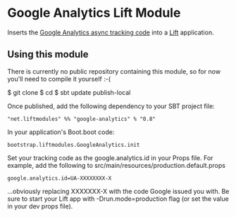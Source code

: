 # Google Analytics Lift Module

Inserts the [Google Analytics async tracking code](http://code.google.com/apis/analytics/docs/tracking/asyncTracking.html) into a [Lift](http://www.liftweb.net) application.

## Using this module

There is currently no public repository containing this module, so for now you'll need to compile it yourself :-(

$ git clone
$ cd
$ sbt
update
publish-local

Once published, add the following dependency to your SBT project file:

	"net.liftmodules" %% "google-analytics" % "0.8"

In your application's Boot.boot code:

	bootstrap.liftmodules.GoogleAnalytics.init

Set your tracking code as the google.analytics.id in your Props file.  For example, add the following to src/main/resources/production.default.props

	google.analytics.id=UA-XXXXXXXX-X

...obviously replacing XXXXXXX-X with the code Google issued you with.  Be sure to start your Lift app with -Drun.mode=production flag (or set the value in your dev props file).




